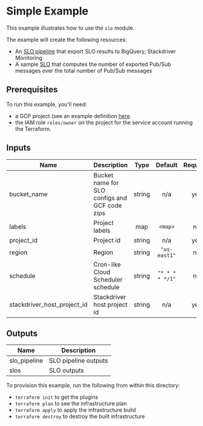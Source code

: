 # Simple Example

This example illustrates how to use the `slo` module.

The example will create the following resources:

- An [SLO pipeline](../../modules/slo-pipeline) that export SLO results to BigQuery, Stackdriver Monitoring
- A sample [SLO](../../modules/slo) that computes the number of exported Pub/Sub messages over the total number of Pub/Sub messages

## Prerequisites

To run this example, you'll need:

- a GCP project (see an example definition [here](../../test/setup/main.tf).
- the IAM role `roles/owner` on the project for the service account running the Terraform.


<!-- BEGINNING OF PRE-COMMIT-TERRAFORM DOCS HOOK -->
## Inputs

| Name | Description | Type | Default | Required |
|------|-------------|:----:|:-----:|:-----:|
| bucket\_name | Bucket name for SLO configs and GCF code zips | string | n/a | yes |
| labels | Project labels | map | `<map>` | no |
| project\_id | Project id | string | n/a | yes |
| region | Region | string | `"us-east1"` | no |
| schedule | Cron-like Cloud Scheduler schedule | string | `"* * * * */1"` | no |
| stackdriver\_host\_project\_id | Stackdriver host project id | string | n/a | yes |

## Outputs

| Name | Description |
|------|-------------|
| slo\_pipeline | SLO pipeline outputs |
| slos | SLO outputs |

<!-- END OF PRE-COMMIT-TERRAFORM DOCS HOOK -->

To provision this example, run the following from within this directory:
- `terraform init` to get the plugins
- `terraform plan` to see the infrastructure plan
- `terraform apply` to apply the infrastructure build
- `terraform destroy` to destroy the built infrastructure
